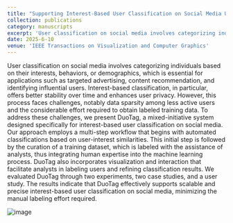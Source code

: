 ```yaml
---
title: "Supporting Interest-Based User Classification on Social Media Using a Mixed-Initiative Approach"
collection: publications
category: manuscripts
excerpt: 'User classification on social media involves categorizing individuals based on their interests, behaviors, or demographics, which is essential for applications such as targeted advertising, content recommendation, and identifying influential users. Interest-based classification, in particular, offers better stability over time and enhances user privacy. However, this process faces challenges, notably data sparsity among less active users and the considerable effort required to obtain labeled training data. To address these challenges, we present DuoTag, a mixed-initiative system designed specifically for interest-based user classification on social media. Our approach employs a multi-step workflow that begins with automated classifications based on user-interest similarities. This initial step is followed by the curation of a training dataset, which is labeled with the assistance of analysts, thus integrating human expertise into the machine learning process. DuoTag also incorporates visualization and interaction that facilitate analysts in labeling users and refining classification results. We evaluated DuoTag through two experiments, two case studies, and a user study. The results indicate that DuoTag effectively supports scalable and precise interest-based user classification on social media, minimizing the manual labeling effort required.'
date: 2025-6-10
venue: 'IEEE Transactions on Visualization and Computer Graphics'
---
```

User classification on social media involves categorizing individuals based on their interests, behaviors, or demographics, which is essential for applications such as targeted advertising, content recommendation, and identifying influential users. Interest-based classification, in particular, offers better stability over time and enhances user privacy. However, this process faces challenges, notably data sparsity among less active users and the considerable effort required to obtain labeled training data. To address these challenges, we present DuoTag, a mixed-initiative system designed specifically for interest-based user classification on social media. Our approach employs a multi-step workflow that begins with automated classifications based on user-interest similarities. This initial step is followed by the curation of a training dataset, which is labeled with the assistance of analysts, thus integrating human expertise into the machine learning process. DuoTag also incorporates visualization and interaction that facilitate analysts in labeling users and refining classification results. We evaluated DuoTag through two experiments, two case studies, and a user study. The results indicate that DuoTag effectively supports scalable and precise interest-based user classification on social media, minimizing the manual labeling effort required.

![image](https://github.com/Jerry-Lizi/Jerry-Lizi.github.io/tree/master/_publications/TVCG.png)
